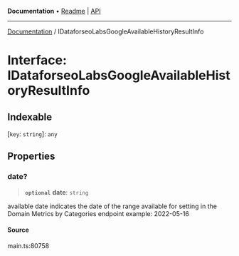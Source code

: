 **Documentation** • [Readme](../README.md) \| [API](../globals.md)

***

[Documentation](../README.md) / IDataforseoLabsGoogleAvailableHistoryResultInfo

# Interface: IDataforseoLabsGoogleAvailableHistoryResultInfo

## Indexable

 \[`key`: `string`\]: `any`

## Properties

### date?

> **`optional`** **date**: `string`

available date
indicates the date of the range available for setting in the Domain Metrics by Categories endpoint
example:
2022-05-16

#### Source

main.ts:80758
